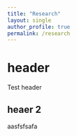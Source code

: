 ```yaml
---
title: "Research"
layout: single 
author_profile: true
permalink: /research
---
```


# header

Test header

## heaer 2

aasfsfsafa
